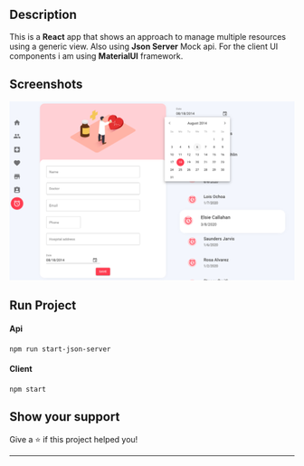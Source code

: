 ## Description

This is a **React** app that shows an approach to manage multiple resources using a generic view. Also using **Json Server** Mock api. For the client UI components i am using **MaterialUI** framework. 

## Screenshots

![](images/react_generic_view.png)

## Run Project

#### Api
```
npm run start-json-server
```

#### Client
```
npm start
```

## Show your support

Give a ⭐️  if this project helped you!
***